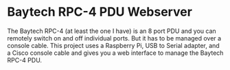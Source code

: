 # Baytech RPC-4 PDU Webserver

The Baytech RPC-4 (at least the one I have) is an 8 port PDU and you can remotely switch on and off individual ports.  But it has to be managed over a console cable. This project uses a Raspberry Pi, USB to Serial adapter, and a Cisco console cable and gives you a web interface to manage the Baytech RPC-4 PDU.
